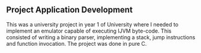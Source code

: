 ## Project Application Development

This was a university project in year 1 of University where I needed to implement an emulator capable of executing IJVM byte-code. This consisted of writing a binary parser, implementing a stack, jump instructions and function invocation. The project was done in pure C.
